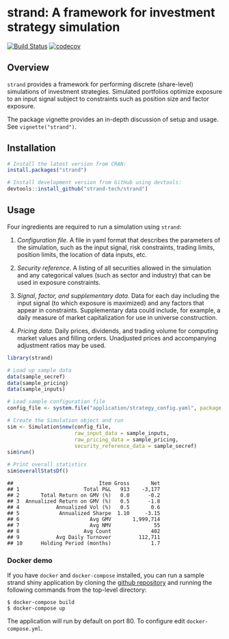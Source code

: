 
# strand: A framework for investment strategy simulation

[![Build
Status](https://travis-ci.org/strand-tech/strand.svg?branch=master)](https://travis-ci.org/strand-tech/strand)
[![codecov](https://codecov.io/gh/strand-tech/strand/branch/master/graph/badge.svg)](https://codecov.io/gh/strand-tech/strand)

## Overview

`strand` provides a framework for performing discrete (share-level)
simulations of investment strategies. Simulated portfolios optimize
exposure to an input signal subject to constraints such as position size
and factor exposure.

The package vignette provides an in-depth discussion of setup and usage.
See `vignette("strand")`.

## Installation

``` r
# Install the latest version from CRAN:
install.packages("strand")

# Install development version from GitHub using devtools:
devtools::install_github("strand-tech/strand")
```

## Usage

Four ingredients are required to run a simulation using `strand`:

1.  *Configuration file*. A file in yaml format that describes the
    parameters of the simulation, such as the input signal, risk
    constraints, trading limits, position limits, the location of data
    inputs, etc.

2.  *Security reference*. A listing of all securities allowed in the
    simulation and any categorical values (such as sector and industry)
    that can be used in exposure constraints.

3.  *Signal, factor, and supplementary data*. Data for each day
    including the input signal (to which exposure is maximized) and any
    factors that appear in constraints. Supplementary data could
    include, for example, a daily measure of market capitalization for
    use in universe construction.

4.  *Pricing data*. Daily prices, dividends, and trading volume for
    computing market values and filling orders. Unadjusted prices and
    accompanying adjustment ratios may be used.

<!-- end list -->

``` r
library(strand)

# Load up sample data
data(sample_secref)
data(sample_pricing)
data(sample_inputs)

# Load sample configuration file
config_file <- system.file("application/strategy_config.yaml", package = "strand")

# Create the Simulation object and run
sim <- Simulation$new(config_file,
                      raw_input_data = sample_inputs,
                      raw_pricing_data = sample_pricing,
                      security_reference_data = sample_secref)
sim$run()

# Print overall statistics
sim$overallStatsDf()
```

    ##                            Item Gross       Net
    ## 1                     Total P&L   913    -3,177
    ## 2       Total Return on GMV (%)   0.0      -0.2
    ## 3  Annualized Return on GMV (%)   0.5      -1.8
    ## 4            Annualized Vol (%)   0.5       0.6
    ## 5             Annualized Sharpe  1.10     -3.15
    ## 6                       Avg GMV       1,999,714
    ## 7                       Avg NMV              55
    ## 8                     Avg Count             402
    ## 9            Avg Daily Turnover         112,711
    ## 10      Holding Period (months)             1.7

### Docker demo

If you have `docker` and `docker-compose` installed, you can run a
sample strand shiny application by cloning the [github
repository](https://github.com/strand-tech/strand) and running the
following commands from the top-level directory:

``` console
$ docker-compose build
$ docker-compose up
```

The application will run by default on port 80. To configure edit
`docker-compose.yml`.
